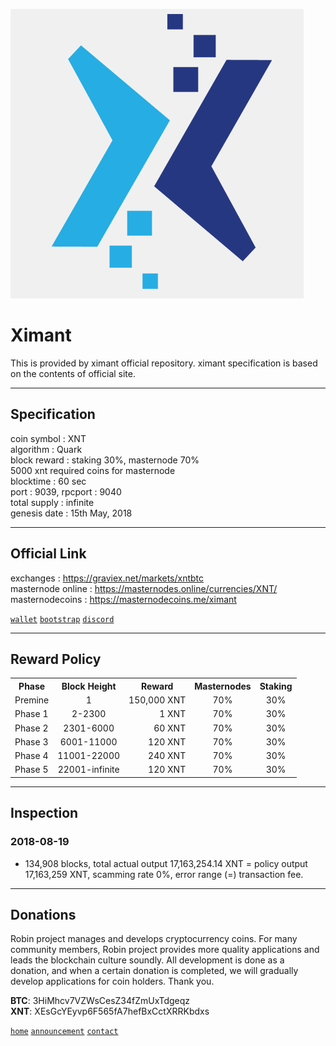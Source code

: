 ![](https://github.com/robinadaptor/logo/blob/master/ximant.png)

# Ximant
  
This is provided by ximant official repository. ximant specification is based on the contents of official site.
  
***
## Specification  
  
coin symbol : XNT  
algorithm : Quark  
block reward : staking 30%, masternode 70%  
5000 xnt required coins for masternode  
blocktime : 60 sec  
port : 9039, rpcport : 9040  
total supply : infinite  
genesis date : 15th May, 2018  
  
***
## Official Link  
  
exchanges : https://graviex.net/markets/xntbtc  
masternode online : https://masternodes.online/currencies/XNT/  
masternodecoins :  https://masternodecoins.me/ximant  
  
[`wallet`](https://github.com/robinadaptor/ximant-wallet)  [`bootstrap`](https://github.com/robinadaptor/ximant-bootstrap)  [`discord`](https://discord.gg/zYvFFJU)  
  
***
## Reward Policy  

<table>
<th>Phase</th><th>Block Height</th><th>Reward</th><th>Masternodes</th><th>Staking</th>
<tr><td>Premine</td><td align="center">1</td><td align="right">150,000 XNT</td><td align="center">70%</td><td align="center">30%</td></tr>
<tr><td>Phase 1</td><td align="center">2-2300</td><td align="right">1 XNT</td><td align="center">70%</td><td align="center">30%</td></tr>
<tr><td>Phase 2</td><td align="center">2301-6000</td><td align="right">60 XNT</td><td align="center">70%</td><td align="center">30%</td></tr>
<tr><td>Phase 3</td><td align="center">6001-11000</td><td align="right">120 XNT</td><td align="center">70%</td><td align="center">30%</td></tr>
<tr><td>Phase 4</td><td align="center">11001-22000</td><td align="right">240 XNT</td><td align="center">70%</td><td align="center">30%</td></tr>
<tr><td>Phase 5</td><td align="center">22001-infinite</td><td align="right">120 XNT</td><td align="center">70%</td><td align="center">30%</td></tr>
</table>
  
***
## Inspection  
  
### 2018-08-19
  * 134,908 blocks, total actual output 17,163,254.14 XNT = policy output 17,163,259 XNT, scamming rate 0%, error range (=) transaction fee.
  
***
## Donations 
  
Robin project manages and develops cryptocurrency coins. For many community members, Robin project provides more quality applications and leads the blockchain culture soundly. All development is done as a donation, and when a certain donation is completed, we will gradually develop applications for coin holders. Thank you.  
  
**BTC**: 3HiMhcv7VZWsCesZ34fZmUxTdgeqz    
**XNT**: XEsGcYEyvp6F565fA7hefBxCctXRRKbdxs  
  
[`home`](https://github.com/robinadaptor)  [`announcement`](https://github.com/robinadaptor/announcement)  [`contact`](https://github.com/robinadaptor/POS-helper)